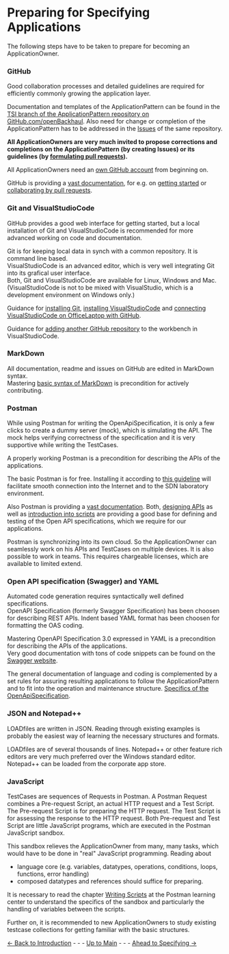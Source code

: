 # Preparing for Specifying Applications

The following steps have to be taken to prepare for becoming an ApplicationOwner.

### GitHub

Good collaboration processes and detailed guidelines are required for efficiently commonly growing the application layer.

Documentation and templates of the ApplicationPattern can be found in the [TSI branch of the ApplicationPattern repository on GitHub.com/openBackhaul](https://github.com/openBackhaul/ApplicationPattern/tree/tsi). Also need for change or completion of the ApplicationPattern has to be addressed in the [Issues](https://github.com/openBackhaul/ApplicationPattern/issues) of the same repository.

**All ApplicationOwners are very much invited to propose corrections and completions on the ApplicationPattern (by creating Issues) or its guidelines (by [formulating pull requests](./FormulatingPullRequests/FormulatingPullRequests.md)).**

All ApplicationOwners need an [own GitHub account](./OwnGitHubAccount/OwnGitHubAccount.md) from beginning on.

GitHub is providing a [vast documentation](https://docs.github.com/en), for e.g. on [getting started](https://docs.github.com/en/get-started/onboarding/getting-started-with-your-github-account) or [collaborating by pull requests](https://docs.github.com/en/pull-requests/collaborating-with-pull-requests).

### Git and VisualStudioCode

GitHub provides a good web interface for getting started, but a local installation of Git and VisualStudioCode is recommended for more advanced working on code and documentation.

Git is for keeping local data in synch with a common repository. It is command line based.  
VisualStudioCode is an advanced editor, which is very well integrating Git into its grafical user interface.  
Both, Git and VisualStudioCode are available for Linux, Windows and Mac.  
(VisualStudioCode is not to be mixed with VisualStudio, which is a development environment on Windows only.)

Guidance for [installing Git](./InstallingGit/InstallingGit.md), [installing VisualStudioCode](./InstallingVSCode/InstallingVSCode.md) and [connecting VisualStudioCode on OfficeLaptop with GitHub](./VSCode2GitHub/VSCode2GitHub.md).

Guidance for [adding another GitHub repository](./VSCode2GitHub/AddingARepo.md) to the workbench in VisualStudioCode.

### MarkDown

All documentation, readme and issues on GitHub are edited in MarkDown syntax.  
Mastering [basic syntax of MarkDown](https://www.markdownguide.org/basic-syntax/) is precondition for actively contributing.

### Postman

While using Postman for writing the OpenApiSpecification, it is only a few clicks to create a dummy server (mock), which is simulating the API. The mock helps verifying correctness of the specification and it is very supportive while writing the TestCases.

A properly working Postman is a precondition for describing the APIs of the applications.

The basic Postman is for free. Installing it according to [this guideline](./InstallingPostman/InstallingPostman.md) will facilitate smooth connection into the Internet and to the SDN laboratory environment.

Also Postman is providing a [vast documentation](https://learning.postman.com/docs/getting-started/introduction/). Both, [designing APIs](https://learning.postman.com/docs/designing-and-developing-your-api/the-api-workflow/) as well as [introduction into scripts](https://learning.postman.com/docs/writing-scripts/intro-to-scripts/) are providing a good base for defining and testing of the Open API specifications, which we require for our applications.

Postman is synchronizing into its own cloud. So the ApplicationOwner can seamlessly work on his APIs and TestCases on multiple devices. It is also possible to work in teams. This requires chargeable licenses, which are available to limited extend.

### Open API specification (Swagger) and YAML

Automated code generation requires syntactically well defined specifications.  
OpenAPI Specification (formerly Swagger Specification) has been choosen for describing REST APIs.
Indent based YAML format has been choosen for formatting the OAS coding.

Mastering OpenAPI Specification 3.0 expressed in YAML is a precondition for describing the APIs of the applications.  
Very good documentation with tons of code snippets can be found on the [Swagger website](https://swagger.io/docs/specification/basic-structure/).

The general documentation of language and coding is complemented by a set rules for assuring resulting applications to follow the ApplicationPattern and to fit into the operation and maintenance structure. [Specifics of the OpenApiSpecification](../SpecifyingApplications/OpenApiSpecification/OpenApiSpecification.md).

### JSON and Notepad++

LOADfiles are written in JSON. Reading through existing examples is probably the easiest way of learning the necessary structures and formats.

LOADfiles are of several thousands of lines. Notepad++ or other feature rich editors are very much preferred over the Windows standard editor. Notepad++ can be loaded from the corporate app store.

### JavaScript

TestCases are sequences of Requests in Postman. A Postman Request combines a Pre-request Script, an actual HTTP request and a Test Script. The Pre-request Script is for preparing the HTTP request. The Test Script is for assessing the response to the HTTP request. Both Pre-request and Test Script are little JavaScript programs, which are executed in the Postman JavaScript sandbox.

This sandbox relieves the ApplicationOwner from many, many tasks, which would have to be done in "real" JavaScript programming.
Reading about
* language core (e.g. variables, datatypes, operations, conditions, loops, functions, error handling)
* composed datatypes and references
should suffice for preparing.

It is necessary to read the chapter [Writing Scripts](https://learning.postman.com/docs/writing-scripts/intro-to-scripts/) at the Postman learning center to understand the specifics of the sandbox and particularly the handling of variables between the scripts.

Further on, it is recommended to new ApplicationOwners to study existing testcase collections for getting familiar with the basic structures.


[<- Back to Introduction](../Introduction/Introduction.md) - - - [Up to Main](../Main.md) - - - [Ahead to Specifying ->](../SpecifyingApplications/SpecifyingApplications.md)
